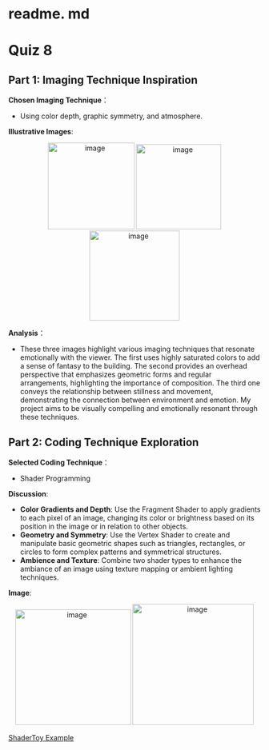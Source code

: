 # readme. md
# Quiz 8

## Part 1: Imaging Technique Inspiration

**Chosen Imaging Technique**：
- Using color depth, graphic symmetry, and atmosphere.

**Illustrative Images**:
<p align="center">
    <img width="173" alt="image" src="https://github.com/mimixiatia/readme.md/assets/145733188/eb430f72-885d-4446-85ea-472329464abc"> 
    <img width="170" alt="image" src="https://github.com/mimixiatia/readme.md/assets/145733188/586daaca-a9e8-4506-828a-6f77c7123825">
    <img width="180" alt="image" src="https://github.com/mimixiatia/readme.md/assets/145733188/2181a564-bc11-4c72-b2be-7aa991d02464">
</p>

**Analysis**：
- These three images highlight various imaging techniques that resonate emotionally with the viewer. The first uses highly saturated colors to add a sense of fantasy to the building. The second provides an overhead perspective that emphasizes geometric forms and regular arrangements, highlighting the importance of composition. The third one conveys the relationship between stillness and movement, demonstrating the connection between environment and emotion. My project aims to be visually compelling and emotionally resonant through these techniques.

## Part 2: Coding Technique Exploration

**Selected Coding Technique**：
- Shader Programming

**Discussion**:
- **Color Gradients and Depth**: Use the Fragment Shader to apply gradients to each pixel of an image, changing its color or brightness based on its position in the image or in relation to other objects.
- **Geometry and Symmetry**: Use the Vertex Shader to create and manipulate basic geometric shapes such as triangles, rectangles, or circles to form complex patterns and symmetrical structures.
- **Ambience and Texture**: Combine two shader types to enhance the ambiance of an image using texture mapping or ambient lighting techniques.

**Image**:
<p align="center">
    <img width="231" alt="image" src="https://github.com/mimixiatia/readme.md/assets/145733188/5c7cb3e0-f014-41d2-8afb-5c43fdd2a8e1">
    <img width="242" alt="image" src="https://github.com/mimixiatia/readme.md/assets/145733188/aebd9939-09e8-42a6-823f-55d99e72957a">
</p>

[ShaderToy Example](https://www.shadertoy.com/view/Ms2SDc)
